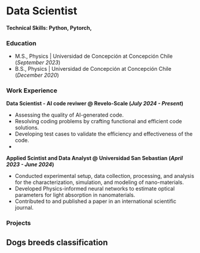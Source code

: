 # Data Scientist

#### Technical Skills: Python, Pytorch,

### Education

- M.S., Physics	| Universidad de Concepción at Concepción Chile (_September 2023_)	 			        		
- B.S., Physics | Universidad de Concepción at Concepción Chile (_December 2020_)
  
### Work Experience
**Data Scientist - AI code reviwer @ Revelo-Scale (_July 2024 - Present_)**
- Assessing the quality of AI-generated code. 
- Resolving coding problems by crafting functional and efficient code solutions.
- Developing test cases to validate the efficiency and effectiveness of the code.
- 
**Applied Scintist and Data Analyst @ Universidad San Sebastian (_April 2023 - June 2024_)**
- Conducted experimental setup, data collection, processing, and analysis for the characterization, simulation, and modeling of nano-materials.
- Developed Physics-informed neural networks to estimate optical parameters for light absorption in nanomaterials.
- Contributed to and published a paper in an international scientific journal.

### Projects
Dogs breeds classification
-
